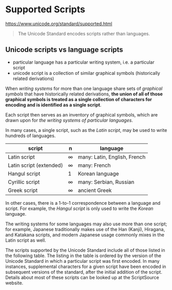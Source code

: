 # Supported Scripts

https://www.unicode.org/standard/supported.html

>The Unicode Standard encodes scripts rather than languages.

## Unicode scripts vs language scripts

- particular language has a particular writing system, i.e. a particular script
- unicode script is a collection of similar graphical symbols (historically related derivations)


When *writing systems* for more than one language share sets of *graphical symbols* that have historically related derivations, **the union of all of those graphical symbols is treated as a single collection of characters for encoding and is identified as a single script**.

Each script then serves as an inventory of graphical symbols, which are drawn upon for *the writing systems of particular languages*.

In many cases, a single script, such as the *Latin script*, may be used to write hundreds of languages.

script                          | n | language
--------------------------------|---|------------------------------------------
Latin  script                   | ∞ | many: Latin, English, French
Latin  script (extended)        | ∞ | many: French
Hangul script                   | 1 | Korean language
Cyrillic script                 | ∞ | many: Serbian, Russian
Greek script                    | ∞ | ancient Greek


In other cases, there is a 1-to-1 correspondence between a language and script. For example, the *Hangul script* is only used to write the *Korean* language.

The writing systems for some languages may also use more than one script; for example, Japanese traditionally makes use of the Han (Kanji), Hiragana, and Katakana scripts, and modern Japanese usage commonly mixes in the Latin script as well.

The scripts supported by the Unicode Standard include all of those listed in the following table. The listing in the table is ordered by the version of the Unicode Standard in which a particular script was first encoded. In many instances, supplemental characters for a given script have been encoded in subsequent versions of the standard, after the initial addition of the script. Details about most of these scripts can be looked up at the ScriptSource website.
